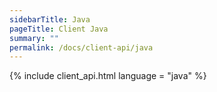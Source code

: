 ```yaml
---
sidebarTitle: Java
pageTitle: Client Java
summary: ""
permalink: /docs/client-api/java
---
```


{% include client_api.html language = "java" %}